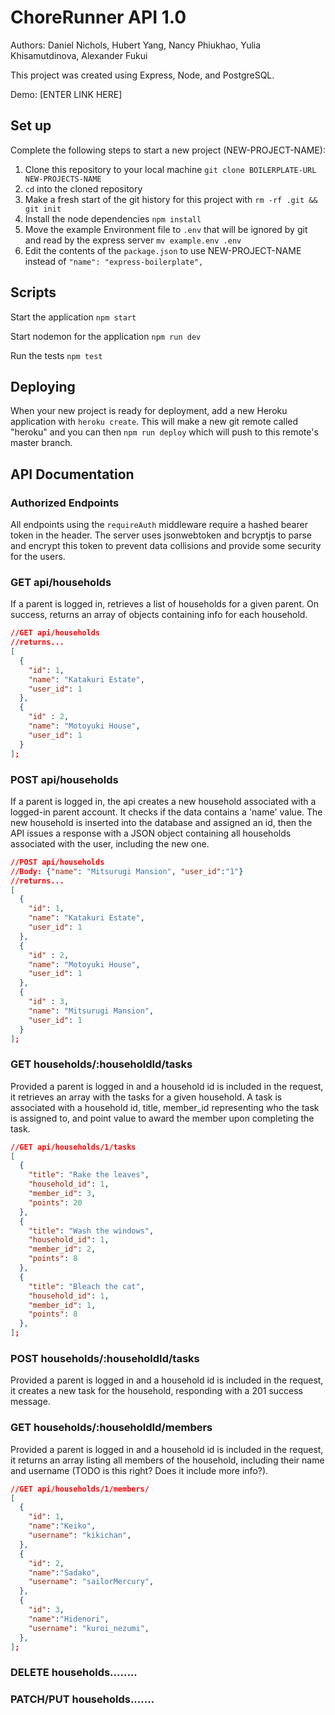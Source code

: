 # ChoreRunner API 1.0

Authors: Daniel Nichols, Hubert Yang, Nancy Phiukhao, Yulia Khisamutdinova, Alexander Fukui

This project was created using Express, Node, and PostgreSQL.

Demo: [ENTER LINK HERE]

## Set up

Complete the following steps to start a new project (NEW-PROJECT-NAME):

1. Clone this repository to your local machine `git clone BOILERPLATE-URL NEW-PROJECTS-NAME`
2. `cd` into the cloned repository
3. Make a fresh start of the git history for this project with `rm -rf .git && git init`
4. Install the node dependencies `npm install`
5. Move the example Environment file to `.env` that will be ignored by git and read by the express server `mv example.env .env`
6. Edit the contents of the `package.json` to use NEW-PROJECT-NAME instead of `"name": "express-boilerplate",`

## Scripts

Start the application `npm start`

Start nodemon for the application `npm run dev`

Run the tests `npm test`

## Deploying

When your new project is ready for deployment, add a new Heroku application with `heroku create`. This will make a new git remote called "heroku" and you can then `npm run deploy` which will push to this remote's master branch.

## API Documentation

### Authorized Endpoints

  All endpoints using the `requireAuth` middleware require a hashed bearer token in the header. The server uses jsonwebtoken and bcryptjs to parse and encrypt this token to prevent data collisions and provide some security for the users.

### GET api/households

If a parent is logged in, retrieves a list of households for a given parent. On success, returns an array of objects containing info for each household.

```json
//GET api/households
//returns...
[
  {
    "id": 1,
    "name": "Katakuri Estate",
    "user_id": 1
  },
  {
    "id" : 2,
    "name": "Motoyuki House",
    "user_id": 1
  }
];
```

### POST api/households

If a parent is logged in, the api creates a new household associated with a logged-in parent account. It checks if the data contains a 'name' value. The new household is inserted into the database and assigned an id, then the API issues a response with a JSON object containing all households associated with the user, including the new one.

```json
//POST api/households
//Body: {"name": "Mitsurugi Mansion", "user_id":"1"}
//returns...
[
  {
    "id": 1,
    "name": "Katakuri Estate",
    "user_id": 1
  },
  {
    "id" : 2,
    "name": "Motoyuki House",
    "user_id": 1
  },
  {
    "id" : 3,
    "name": "Mitsurugi Mansion",
    "user_id": 1
  }
];
```

### GET households/:householdId/tasks

Provided a parent is logged in and a household id is included in the request, it retrieves an array with the tasks for a given household. A task is associated with a household id, title, member_id representing who the task is assigned to, and point value to award the member upon completing the task.

```json
//GET api/households/1/tasks
[
  {
    "title": "Rake the leaves",
    "household_id": 1,
    "member_id": 3,
    "points": 20
  },
  {
    "title": "Wash the windows",
    "household_id": 1,
    "member_id": 2,
    "points": 8
  },
  {
    "title": "Bleach the cat",
    "household_id": 1,
    "member_id": 1,
    "points": 8
  },
];
```

### POST households/:householdId/tasks

Provided a parent is logged in and a household id is included in the request, it creates a new task for the household, responding with a 201 success message.

### GET households/:householdId/members

Provided a parent is logged in and a household id is included in the request, it returns an array listing all members of the household, including their name and username (TODO is this right? Does it include more info?).

```json
//GET api/households/1/members/
[
  {
    "id": 1,
    "name":"Keiko",
    "username": "kikichan",
  },
  {
    "id": 2,
    "name":"Sadako",
    "username": "sailorMercury",
  },
  {
    "id": 3,
    "name":"Hidenori",
    "username": "kuroi_nezumi",
  },
];
```

### DELETE households........

### PATCH/PUT households.......

